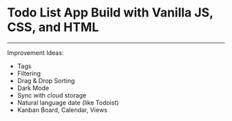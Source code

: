 # Todo List App Build with Vanilla JS, CSS, and HTML
---
Improvement Ideas:
- Tags
- Filtering
- Drag & Drop Sorting
- Dark Mode
- Sync with cloud storage
- Natural language date (like Todoist)
- Kanban Board, Calendar, Views
